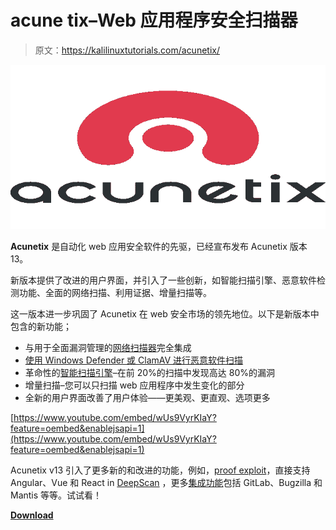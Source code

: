 # acune tix–Web 应用程序安全扫描器

> 原文：<https://kalilinuxtutorials.com/acunetix/>

[![Acunetix – Web Application Security Scanner](img//a4133d2ab4a1ebbaf5a13b6621b5eab5.png "Acunetix – Web Application Security Scanner")](https://1.bp.blogspot.com/-qhLjnsSTLzU/XkHDIdR5JhI/AAAAAAAAE4M/FZZ7rHyWP8U9CQ_ff8vTthuf9fb6fE37ACLcBGAsYHQ/s1600/acunetix%25281%2529.png)

**Acunetix** 是自动化 web 应用安全软件的先驱，已经宣布发布 Acunetix 版本 13。

新版本提供了改进的用户界面，并引入了一些创新，如智能扫描引擎、恶意软件检测功能、全面的网络扫描、利用证据、增量扫描等。

这一版本进一步巩固了 Acunetix 在 web 安全市场的领先地位。以下是新版本中包含的新功能；

*   与用于全面漏洞管理的[网络扫描器](https://www.acunetix.com/vulnerability-scanner/network-security-scanner/)完全集成
*   [使用 Windows Defender 或 ClamAV 进行恶意软件扫描](https://www.acunetix.com/vulnerability-scanner/malware-detection/)
*   革命性的[智能扫描引擎](https://www.acunetix.com/vulnerability-scanner/fastest-scanning-engine/)–在前 20%的扫描中发现高达 80%的漏洞
*   增量扫描–您可以只扫描 web 应用程序中发生变化的部分
*   全新的用户界面改善了用户体验——更美观、更直观、选项更多

[https://www.youtube.com/embed/wUs9VyrKIaY?feature=oembed&enablejsapi=1](https://www.youtube.com/embed/wUs9VyrKIaY?feature=oembed&enablejsapi=1)

Acunetix v13 引入了更多新的和改进的功能，例如，[proof exploit](https://www.acunetix.com/vulnerability-scanner/low-false-positive/)，直接支持 Angular、Vue 和 React in [DeepScan](https://www.acunetix.com/vulnerability-scanner/deepscan-technology/) ，更多[集成功能](https://www.acunetix.com/vulnerability-scanner/sdlc-integrations/)包括 GitLab、Bugzilla 和 Mantis 等等。试试看！

[**Download**](https://www.acunetix.com/web-vulnerability-scanner/demo/)